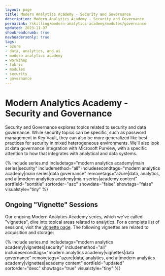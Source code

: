 ```yaml
---
layout: page
title: Modern Analytics Academy - Security and Governance
description: Modern Analytics Academy - Security and Governance
permalink: /skilling/modern-analytics-academy/modules/governance
updated: 2023-11-07
showbreadcrumb: true
navheadersonly: true
tags:
- azure
- data, analytics, and ai
- modern analytics academy
- workshop
- fabric
- modules
- security
- governance
---
```


# Modern Analytics Academy - Security and Governance

Security and Governance explores topics related to security and data governance. While security topics can be specific, such as password management in Key Vault, they can also be more generalized like best practices for security in mixed heterogeneous environments. We'll also look at data governance integration with Microsoft Purview, with a specific attention to how that integrates with analytical and data systems. 

{% include series.md 
    includetags="modern analytics academy|main series|security" includemethod="all" 
    includesecondtags="modern analytics academy|main series|data governance" 
    removetags="azure|data, analytics, and ai|modern analytics academy|main series|academy content" 
    sortfield="sorttitle" sortorder="asc" showdate="false" showtags="false"
    visualstyle="tiny"
%}

## Ongoing "Vignette" Sessions 

Our ongoing Modern Analytics Academy series, which we've called "vignettes", dive into topical areas related to analytics. For a complete list of sessions, visit the 
[vignette page](/PartnerResources/skilling/modern-analytics-academy/vignettes). The following vignettes are related to acquisition and storage:

{% include series.md 
    includetags="modern analytics academy|vignettes|security" includemethod="all" 
    includesecondtags="modern analytics academy|vignettes|data governance" 
    removetags="azure|data, analytics, and ai|modern analytics academy|vignettes|academy content" 
    sortfield="updated" sortorder="desc" showtags="true"
    visualstyle="tiny"
%}
